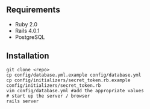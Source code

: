 ## Requirements
* Ruby 2.0
* Rails 4.0.1
* PostgreSQL

## Installation

    git clone <repo>
    cp config/database.yml.example config/database.yml
    cp config/initializers/secret_token.rb.example config/initializers/secret_token.rb
    vim config/database.yml #add the appropriate values
    # start up the server / browser
    rails server